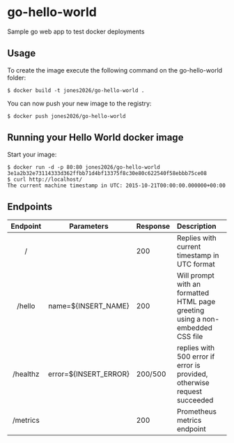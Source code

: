 # go-hello-world
Sample go web app to test docker deployments

## Usage
To create the image execute the following command on the go-hello-world folder:

	$ docker build -t jones2026/go-hello-world .

You can now push your new image to the registry:

	$ docker push jones2026/go-hello-world

## Running your Hello World docker image
Start your image:

	$ docker run -d -p 80:80 jones2026/go-hello-world
    3e1a2b32e73114333d362ffbb71d4bf13375f8c30e80c622540f58ebbb75ce08
	$ curl http://localhost/
    The current machine timestamp in UTC: 2015-10-21T00:00:00.000000+00:00


## Endpoints

|Endpoint|Parameters|Response|Description|
|:-----:|:-----:|:----|:----------|
|/||200|Replies with current timestamp in UTC format
|/hello|name=${INSERT_NAME}|200|Will prompt with an formatted HTML page greeting using a non-embedded CSS file
|/healthz|error=${INSERT_ERROR}|200/500|replies with 500 error if error is provided, otherwise request succeeded
|/metrics||200|Prometheus metrics endpoint
